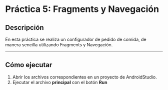 # Práctica 5: Fragments y Navegación
## Descripción
En esta práctica se realiza un configurador de pedido de comida, de manera sencilla utilizando Fragments y Navegación.

---

## Cómo ejecutar
1. Abrir los archivos correspondientes en un proyecto de AndroidStudio.  
2. Ejecutar el archivo **principal** con el botón **Run**


